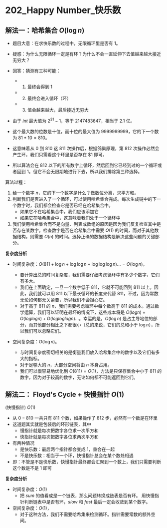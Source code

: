 # 202_Happy Number_快乐数

## 解法一：哈希集合 $O(\log n)$

- 题目大意：在求快乐数的过程中，无限循环里是否有 $1$。
- 疑惑：为什么无限循环一定是有环？为什么不会一直延伸下去值越来越大接近无穷大？
- 回答：猜测有三种可能：
  - 1) 最终会得到 $1$
  - 2) 最终会进入循环（环）
  - 3) 值会越来越大，最后接近无穷大

- 由于 $int$ 最大值为 $2^{31} - 1$，等于 $2147483647$，相当于 $2.1$ 亿。
- 这个最大数的位数是十位，而十位的最大值为 $9999999999$，它的下一个数为 $81*10=810$。
- 这意味着从 $0$ 到 $810$ 这 $811$ 次操作后，根据鸽巢原理，第 $812$ 次操作必然会产生环，我们只需看这个环里是否存在 $1 即可。
- 所以算法会在 $812$ 以下的所有数字上循环，然后回到它已经到过的一个循环或者回到 $1$。但它不会无限期地进行下去，所以我们排除第三种选择。

算法过程：
1. 给一个数字 $n$，它的下一个数字是什么？做数位分离，求平方和。
2. 判断我们是否进入了一个循环，可以使用哈希集合完成。每次生成链中的下一个数字时，我们都会检查它是否已经在哈希集合中。
   - 如果它不在哈希集合中，我们应该添加它
   - 如果它在哈希集合中，这意味着我们处于一个循环中
3. 我们使用哈希集合而不是向量、列表或数组的原因是因为我们反复检查其中是否存在某数字。检查数字是否在哈希集合中需要 $O(1)$ 的时间，而对于其他数据结构，则需要 $O(n)$ 的时间。选择正确的数据结构是解决这些问题的关键部分。

**复杂度分析**
- 时间复杂度：$O(811 + \log n + \log\log n + \log\log\log n)...= O(\log n)$。
  - 要计算出总的时间复杂度，我们需要仔细考虑循环中有多少个数字，它们有多大。
  - 我们在上面确定，一旦一个数字低于 $811$，它就不可能回到 $811$ 以上。因此，我们就可以用 $811$ 以下最长循环的长度来代替 $811$，不过，因为常数无论如何都无关紧要，所以我们不会担心它。
  - 对于高于 $811$ 的 $n$，我们需要考虑循环中每个数高于 $811$ 的成本。通过数学运算，我们可以证明在最坏的情况下，这些成本将是 $O(logn)+O(loglogn)+O(logloglogn)...$。幸运的是，$O(\log n)$ 是占主导地位的部分，而其他部分相比之下都很小（总的来说，它们的总和小于 $\log n$），所以我们可以忽略它们。

- 空间复杂度：$O(\log n)$。
  - 与时间复杂度密切相关的是衡量我们放入哈希集合中的数字以及它们有多大的指标。
  - 对于足够大的 $n$，大部分空间将由 $n$ 本身占用。
  - 我们可以很容易地优化到 $O(811) = O(1)$，方法是只保存集合中小于 $811$ 的数字，因为对于较高的数字，无论如何都不可能返回到它们。

## 解法二： Floyd's Cycle + 快慢指针 $O(1)$

(快慢指针) $O(1)$
- 从 $0-810$ 一共只有 $811$ 个数，如果操作了 $812$ 步，必然有一个数是在环里
- 这道题其实就是包装后的环形链表，其中
  - 慢指针就是每次把数字各位求一次平方和
  - 快指针就是每次把数字各位求两次平方和
- 有两种情况
  - 是快乐数：最后两个指针都会变成 $1$，重合在一起
  - 不是快乐数：相当于一个环，快慢指针总会在某个数处相遇
- 即：不管是不是快乐数，快慢指针最终都会汇聚到一个数上，我们只需要判断这个数是不是 $1$ 即可

**复杂度分析**

- 时间复杂度：$O(1)$
  - 把 $sum$ 的值看成是一个链表，那么问题转换成链表是否有环。 用快慢指针判断链表中是否有环，$slow$ 和 $fast$ 最后一定会收敛到某个数字。
- 空间复杂度：$O(1)$，
  - 对于这种方法，我们不需要哈希集来检测循环。指针需要常数的额外空间。
